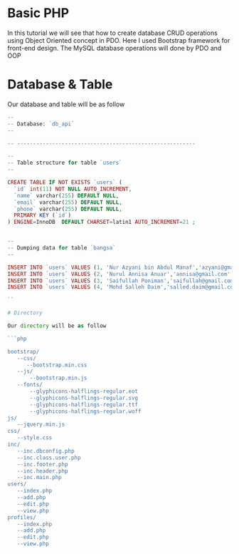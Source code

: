 # Basic PHP

In this tutorial we will see that how to create database CRUD operations using Object Oriented concept in PDO.
Here I used Bootstrap framework for front-end design.
The MySQL database operations will done by PDO and OOP


# Database & Table 

Our database and table will be as follow 

```php
--
-- Database: `db_api`
--

-- --------------------------------------------------------

--
-- Table structure for table `users`
--

CREATE TABLE IF NOT EXISTS `users` (
  `id` int(11) NOT NULL AUTO_INCREMENT,
  `name` varchar(255) DEFAULT NULL,
  `email` varchar(255) DEFAULT NULL,
  `phone` varchar(255) DEFAULT NULL,
  PRIMARY KEY (`id`)
) ENGINE=InnoDB  DEFAULT CHARSET=latin1 AUTO_INCREMENT=21 ;


-- 
-- Dumping data for table `bangsa`
-- 

INSERT INTO `users` VALUES (1, 'Nur Azyani bin Abdul Manaf','azyani@gmail.com','0113456789');
INSERT INTO `users` VALUES (2, 'Nurul Annisa Anuar','annisa@gmail.com','0123456789');
INSERT INTO `users` VALUES (3, 'Saifullah Poniman','saifullah@gmail.com','0133456789');
INSERT INTO `users` VALUES (4, 'Mohd Salleh Daim','salled.daim@gmail.com','0143456789');

``

# Directory

Our directory will be as follow 

```php

bootstrap/
   --css/
      --bootstrap.min.css
   --js/
       --bootstrap.min.js
   --fonts/
       --glyphicons-halflings-regular.eot
       --glyphicons-halflings-regular.svg
       --glyphicons-halflings-regular.ttf
       --glyphicons-halflings-regular.woff
js/
   --jquery.min.js
css/
   --style.css
inc/
   --inc.dbconfig.php
   --inc.class.user.php  
   --inc.footer.php
   --inc.header.php
   --inc.main.php  
users/
   --index.php
   --add.php
   --edit.php
   --view.php
profiles/
   --index.php
   --add.php
   --edit.php
   --view.php

```